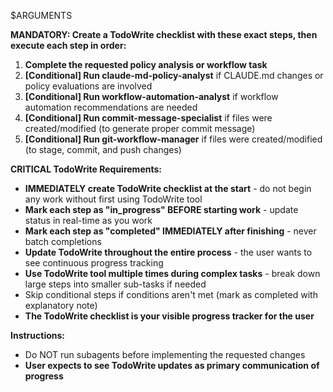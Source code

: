 $ARGUMENTS

**MANDATORY: Create a TodoWrite checklist with these exact steps, then execute each step in order:**

1. **Complete the requested policy analysis or workflow task**
2. **[Conditional] Run claude-md-policy-analyst** if CLAUDE.md changes or policy evaluations are involved
3. **[Conditional] Run workflow-automation-analyst** if workflow automation recommendations are needed
4. **[Conditional] Run commit-message-specialist** if files were created/modified (to generate proper commit message)
5. **[Conditional] Run git-workflow-manager** if files were created/modified (to stage, commit, and push changes)

**CRITICAL TodoWrite Requirements:**
- **IMMEDIATELY create TodoWrite checklist at the start** - do not begin any work without first using TodoWrite tool
- **Mark each step as "in_progress" BEFORE starting work** - update status in real-time as you work  
- **Mark each step as "completed" IMMEDIATELY after finishing** - never batch completions
- **Update TodoWrite throughout the entire process** - the user wants to see continuous progress tracking
- **Use TodoWrite tool multiple times during complex tasks** - break down large steps into smaller sub-tasks if needed
- Skip conditional steps if conditions aren't met (mark as completed with explanatory note)
- **The TodoWrite checklist is your visible progress tracker for the user**

**Instructions:**
- Do NOT run subagents before implementing the requested changes
- **User expects to see TodoWrite updates as primary communication of progress**